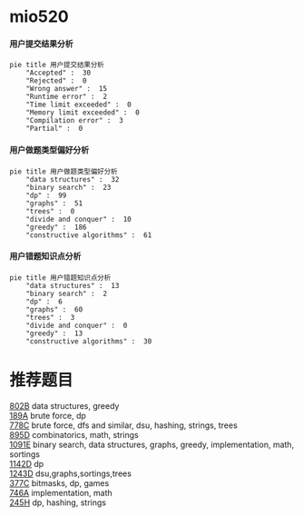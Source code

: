 # mio520

<!-- tabs:start -->



#### **用户提交结果分析**

```mermaid
pie title 用户提交结果分析
    "Accepted" :  30
    "Rejected" :  0
    "Wrong answer" :  15
    "Runtime error" :  2
    "Time limit exceeded" :  0
    "Memory limit exceeded" :  0
    "Compilation error" :  3
    "Partial" :  0
```

#### **用户做题类型偏好分析**

```mermaid
pie title 用户做题类型偏好分析
    "data structures" :  32
    "binary search" :  23
    "dp" :  99
    "graphs" :  51
    "trees" :  0
    "divide and conquer" :  10
    "greedy" :  186
    "constructive algorithms" :  61
```
#### **用户错题知识点分析**

```mermaid
pie title 用户错题知识点分析
    "data structures" :  13
    "binary search" :  2
    "dp" :  6
    "graphs" :  60
    "trees" :  3
    "divide and conquer" :  0
    "greedy" :  13
    "constructive algorithms" :  30
```



<!-- tabs:end -->
# 推荐题目
[802B](https://codeforces.com/contest/802/problem/B)		data structures,
                        greedy		  
[189A](https://codeforces.com/contest/189/problem/A)		brute force,
                        dp		  
[778C](https://codeforces.com/contest/778/problem/C)		brute force,
                        dfs and similar,
                        dsu,
                        hashing,
                        strings,
                        trees		  
[895D](https://codeforces.com/contest/895/problem/D)		combinatorics,
                        math,
                        strings		  
[1091E](https://codeforces.com/contest/1091/problem/E)		binary search,
                        data structures,
                        graphs,
                        greedy,
                        implementation,
                        math,
                        sortings		  
[1142D](https://codeforces.com/contest/1142/problem/D)		dp		  
[1243D](https://codeforces.com/contest/1243/problem/D)		dsu,graphs,sortings,trees		  
[377C](https://codeforces.com/contest/377/problem/C)		bitmasks,
                        dp,
                        games		  
[746A](https://codeforces.com/contest/746/problem/A)		implementation,
                        math		  
[245H](https://codeforces.com/contest/245/problem/H)		dp,
                        hashing,
                        strings		  
